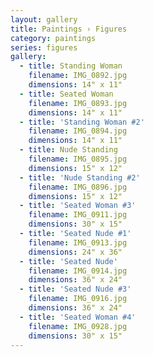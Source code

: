 ```yaml
---
layout: gallery
title: Paintings › Figures
category: paintings
series: figures
gallery:
  - title: Standing Woman
    filename: IMG_0892.jpg
    dimensions: 14" x 11"
  - title: Seated Woman
    filename: IMG_0893.jpg
    dimensions: 14" x 11"
  - title: 'Standing Woman #2'
    filename: IMG_0894.jpg
    dimensions: 14" x 11"
  - title: Nude Standing
    filename: IMG_0895.jpg
    dimensions: 15" x 12"
  - title: 'Nude Standing #2'
    filename: IMG_0896.jpg
    dimensions: 15" x 12"
  - title: 'Seated Woman #3'
    filename: IMG_0911.jpg
    dimensions: 30" x 15"
  - title: 'Seated Nude #1'
    filename: IMG_0913.jpg
    dimensions: 24" x 36"
  - title: 'Seated Nude'
    filename: IMG_0914.jpg
    dimensions: 36" x 24"
  - title: 'Seated Nude #3'
    filename: IMG_0916.jpg
    dimensions: 36" x 24"
  - title: 'Seated Woman #4'
    filename: IMG_0928.jpg
    dimensions: 30" x 15"
---
```

